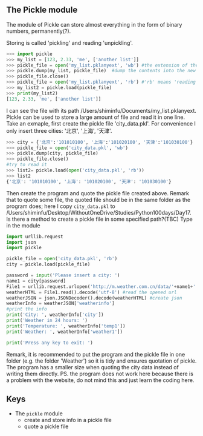 ## The Pickle module
The module of Pickle can store almost everything in the form of binary numbers, permanently(?).

Storing is called 'pickling' and reading 'unpickling'.

```Python
>>> import pickle
>>> my_list = [123, 2.33, 'me', ['another list']]
>>> pickle_file = open('my_list.pklanyext', 'wb') #the extension of the newly created file can be any text: pkl, pklanyext, whateverext, etc; 'wb' means 'writing binary'
>>> pickle.dump(my_list, pickle_file)  #dump the contents into the new file, like making pickle :)
>>> pickle_file.close()
>>> pickle_file = open('my_list.pklanyext', 'rb') #'rb' means 'reading binary'
>>> my_list2 = pickle.load(pickle_file)
>>> print(my_list2)
[123, 2.33, 'me', ['another list']]
```
I can see the file with its path /Users/shiminfu/Documents/my_list.pklanyext.
Pickle can be used to store a large amount of file and read it in one line. Take an exmaple, first create the pickle file 'city_data.pkl'. For convenience I only insert three cities: '北京', '上海', '天津'.
```Python
>>> city = {'北京':'101010100', '上海':'101020100', '天津':'101030100'}
>>> pickle_file = open('city_data.pkl', 'wb')
>>> pickle.dump(city, pickle_file)
>>> pickle_file.close()
#try to read it
>>> list2= pickle.load(open('city_data.pkl', 'rb'))
>>> list2
{'北京': '101010100', '上海': '101020100', '天津': '101030100'}
```
Then create the program and quote the pickle file created above. Remark that to quote some file, the quoted file should be in the same folder as the program does; here I copy `city_data.pkl` to /Users/shiminfu/Desktop/WithoutOneDrive/Studies/Python100days/Day17. Is there a method to create a pickle file in some specified path?(TBC) Type in the module
```Python
import urllib.request
import json
import pickle

pickle_file = open('city_data.pkl', 'rb')
city = pickle.load(pickle_file)

password = input('Please insert a city: ')
name1 = city[password]
File1 = urllib.request.urlopen('http://m.weather.com.cn/data/'+name1+'.html') #open url
weatherHTML = File1.read().decode('utf-8') #read the opened url
weatherJSON = json.JSONDecoder().decode(weatherHTML) #create json
weatherInfo = weatherJSON['weatherinfo']
#print the info
print('City: ', weatherInfo['city'])
print('Weather in 24 hours: ')
print('Temperature: ', weatherInfo['temp1'])
print('Weather: ', weatherInfo['weather1'])

print('Press any key to exit: ')                               
```
Remark, it is recommended to put the program and the pickle file in one folder (e.g. the folder 'Weather') so it is tidy and ensures quotation of pickle.
The program has a smaller size when quoting the city data instead of writing them directly.
PS. the program does not work here because there is a problem with the website, do not mind this and just learn the coding here.

## Keys
- The `pickle` module
  - create and store info in a pickle file
  - quote a pickle file 
